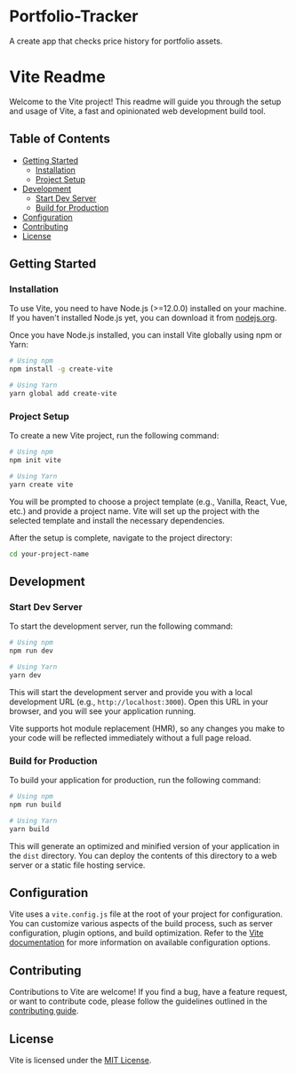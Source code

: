 # Portfolio-Tracker
A create app that checks price history for portfolio assets.

# Vite Readme

Welcome to the Vite project! This readme will guide you through the setup and usage of Vite, a fast and opinionated web development build tool.

## Table of Contents

- [Getting Started](#getting-started)
  - [Installation](#installation)
  - [Project Setup](#project-setup)
- [Development](#development)
  - [Start Dev Server](#start-dev-server)
  - [Build for Production](#build-for-production)
- [Configuration](#configuration)
- [Contributing](#contributing)
- [License](#license)

## Getting Started

### Installation

To use Vite, you need to have Node.js (>=12.0.0) installed on your machine. If you haven't installed Node.js yet, you can download it from [nodejs.org](https://nodejs.org).

Once you have Node.js installed, you can install Vite globally using npm or Yarn:

```bash
# Using npm
npm install -g create-vite

# Using Yarn
yarn global add create-vite
```

### Project Setup

To create a new Vite project, run the following command:

```bash
# Using npm
npm init vite

# Using Yarn
yarn create vite
```

You will be prompted to choose a project template (e.g., Vanilla, React, Vue, etc.) and provide a project name. Vite will set up the project with the selected template and install the necessary dependencies.

After the setup is complete, navigate to the project directory:

```bash
cd your-project-name
```

## Development

### Start Dev Server

To start the development server, run the following command:

```bash
# Using npm
npm run dev

# Using Yarn
yarn dev
```

This will start the development server and provide you with a local development URL (e.g., `http://localhost:3000`). Open this URL in your browser, and you will see your application running.

Vite supports hot module replacement (HMR), so any changes you make to your code will be reflected immediately without a full page reload.

### Build for Production

To build your application for production, run the following command:

```bash
# Using npm
npm run build

# Using Yarn
yarn build
```

This will generate an optimized and minified version of your application in the `dist` directory. You can deploy the contents of this directory to a web server or a static file hosting service.

## Configuration

Vite uses a `vite.config.js` file at the root of your project for configuration. You can customize various aspects of the build process, such as server configuration, plugin options, and build optimization. Refer to the [Vite documentation](https://vitejs.dev/guide/#config-file) for more information on available configuration options.

## Contributing

Contributions to Vite are welcome! If you find a bug, have a feature request, or want to contribute code, please follow the guidelines outlined in the [contributing guide](https://github.com/vitejs/vite/blob/main/.github/CONTRIBUTING.md).

## License

Vite is licensed under the [MIT License](https://github.com/vitejs/vite/blob/main/LICENSE).
